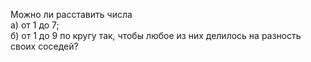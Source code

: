 Можно ли расставить числа 
<br/> а) от 1 до 7; 
<br/> б) от 1 до 9 по кругу так, чтобы любое из них делилось на разность своих соседей?